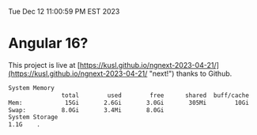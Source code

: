 Tue Dec 12 11:00:59 PM EST 2023

# Angular 16?


This project is live at [https://kusl.github.io/ngnext-2023-04-21/](https://kusl.github.io/ngnext-2023-04-21/ "next!") thanks to Github.

```bash
System Memory
               total        used        free      shared  buff/cache   available
Mem:            15Gi       2.6Gi       3.0Gi       305Mi        10Gi        12Gi
Swap:          8.0Gi       3.4Mi       8.0Gi
System Storage
1.1G	.
```
